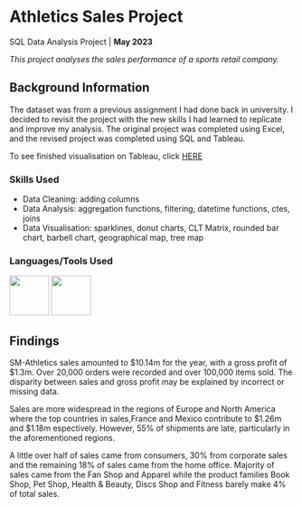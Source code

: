 # Athletics Sales Project

SQL Data Analysis Project | **May 2023**

_This project analyses the sales performance of a sports retail company._

## Background Information

The dataset was from a previous assignment I had done back in university. I decided to revisit the project with the new skills I had learned to replicate and improve my analysis. The original project was completed using Excel, and the revised project was completed using SQL and Tableau.

To see finished visualisation on Tableau, click [HERE](https://public.tableau.com/app/profile/hannifa.ahmed/viz/Athletics_16854556187250/SalesDashboard)

###  Skills Used
* Data Cleaning: adding columns
* Data Analysis: aggregation functions, filtering, datetime functions, ctes, joins
* Data Visualisation: sparklines, donut charts, CLT Matrix, rounded bar chart, barbell chart, geographical map, tree map

### Languages/Tools Used
<img src="https://cdn.jsdelivr.net/gh/devicons/devicon/icons/microsoftsqlserver/microsoftsqlserver-plain-wordmark.svg" width="70" height="70" /> <img src="https://img.icons8.com/?size=512&id=xkshT6OxzUja&format=png" width="70" height="70" />



## Findings

SM-Athletics sales amounted to $10.14m for the year, with a gross profit of $1.3m. Over 20,000 orders were recorded and over 100,000 items sold. The disparity between sales and gross profit may be explained by incorrect or missing data.

Sales are more widespread in the regions of Europe and North America where the top countries in sales,France and Mexico contribute to $1.26m and $1.18m espectively. However, 55% of shipments are late, particularly in the aforementioned regions. 

A little over half of sales came from consumers, 30% from corporate sales and the remaining 18% of sales came from the home office. Majority of sales came from the Fan Shop and Apparel while the product families Book Shop, Pet Shop, Health & Beauty, Discs Shop and Fitness barely make 4% of total sales.
